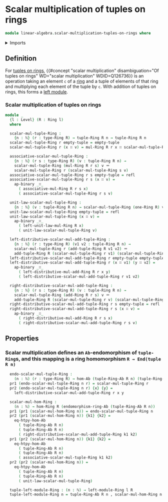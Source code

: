# Scalar multiplication of tuples on rings

```agda
module linear-algebra.scalar-multiplication-tuples-on-rings where
```

<details><summary>Imports</summary>

```agda
open import elementary-number-theory.natural-numbers

open import foundation.action-on-identifications-binary-functions
open import foundation.dependent-pair-types
open import foundation.identity-types
open import foundation.universe-levels

open import group-theory.endomorphism-rings-abelian-groups
open import group-theory.homomorphisms-abelian-groups

open import linear-algebra.left-modules-rings
open import linear-algebra.tuples-on-rings

open import lists.tuples

open import ring-theory.homomorphisms-rings
open import ring-theory.rings
```

</details>

## Definition

For [tuples on rings](linear-algebra.tuples-on-rings.md),
{{#concept "scalar multiplication" disambiguation="Of tuples on rings" WD="scalar multiplication" WDID=Q126736}}
is an operation taking an element `c` of a [ring](ring-theory.rings.md) and a
tuple of elements of that ring and multiplying each element of the tuple by `c`.
With addition of tuples on rings, this forms a
[left module](linear-algebra.left-modules-rings.md).

### Scalar multiplication of tuples on rings

```agda
module _
  {l : Level} (R : Ring l)
  where

  scalar-mul-tuple-Ring :
    {n : ℕ} (r : type-Ring R) → tuple-Ring R n → tuple-Ring R n
  scalar-mul-tuple-Ring r empty-tuple = empty-tuple
  scalar-mul-tuple-Ring r (x ∷ v) = mul-Ring R r x ∷ scalar-mul-tuple-Ring r v

  associative-scalar-mul-tuple-Ring :
    {n : ℕ} (r s : type-Ring R) (v : tuple-Ring R n) →
    scalar-mul-tuple-Ring (mul-Ring R r s) v ＝
    scalar-mul-tuple-Ring r (scalar-mul-tuple-Ring s v)
  associative-scalar-mul-tuple-Ring r s empty-tuple = refl
  associative-scalar-mul-tuple-Ring r s (x ∷ v) =
    ap-binary _∷_
      ( associative-mul-Ring R r s x)
      ( associative-scalar-mul-tuple-Ring r s v)

  unit-law-scalar-mul-tuple-Ring :
    {n : ℕ} (v : tuple-Ring R n) → scalar-mul-tuple-Ring (one-Ring R) v ＝ v
  unit-law-scalar-mul-tuple-Ring empty-tuple = refl
  unit-law-scalar-mul-tuple-Ring (x ∷ v) =
    ap-binary _∷_
      ( left-unit-law-mul-Ring R x)
      ( unit-law-scalar-mul-tuple-Ring v)

  left-distributive-scalar-mul-add-tuple-Ring :
    {n : ℕ} (r : type-Ring R) (v1 v2 : tuple-Ring R n) →
    scalar-mul-tuple-Ring r (add-tuple-Ring R v1 v2) ＝
    add-tuple-Ring R (scalar-mul-tuple-Ring r v1) (scalar-mul-tuple-Ring r v2)
  left-distributive-scalar-mul-add-tuple-Ring r empty-tuple empty-tuple = refl
  left-distributive-scalar-mul-add-tuple-Ring r (x ∷ v1) (y ∷ v2) =
    ap-binary _∷_
      ( left-distributive-mul-add-Ring R r x y)
      ( left-distributive-scalar-mul-add-tuple-Ring r v1 v2)

  right-distributive-scalar-mul-add-tuple-Ring :
    {n : ℕ} (r s : type-Ring R) (v : tuple-Ring R n) →
    scalar-mul-tuple-Ring (add-Ring R r s) v ＝
    add-tuple-Ring R (scalar-mul-tuple-Ring r v) (scalar-mul-tuple-Ring s v)
  right-distributive-scalar-mul-add-tuple-Ring r s empty-tuple = refl
  right-distributive-scalar-mul-add-tuple-Ring r s (x ∷ v) =
    ap-binary _∷_
      ( right-distributive-mul-add-Ring R r s x)
      ( right-distributive-scalar-mul-add-tuple-Ring r s v)
```

## Properties

### Scalar multiplication defines an `Ab`-endomorphism of `tuple-Ring`s, and this mapping is a ring homomorphism `R → End(tuple R n)`

```agda
  endo-scalar-mul-tuple-Ring :
    (n : ℕ) (r : type-Ring R) → hom-Ab (tuple-Ring-Ab R n) (tuple-Ring-Ab R n)
  pr1 (endo-scalar-mul-tuple-Ring n r) = scalar-mul-tuple-Ring r
  pr2 (endo-scalar-mul-tuple-Ring n r) {x} {y} =
    left-distributive-scalar-mul-add-tuple-Ring r x y

  scalar-mul-hom-Ring :
    (n : ℕ) → hom-Ring R (endomorphism-ring-Ab (tuple-Ring-Ab R n))
  pr1 (pr1 (scalar-mul-hom-Ring n)) = endo-scalar-mul-tuple-Ring n
  pr2 (pr1 (scalar-mul-hom-Ring n)) {k1} {k2} =
    eq-htpy-hom-Ab
      ( tuple-Ring-Ab R n)
      ( tuple-Ring-Ab R n)
      ( right-distributive-scalar-mul-add-tuple-Ring k1 k2)
  pr1 (pr2 (scalar-mul-hom-Ring n)) {k1} {k2} =
    eq-htpy-hom-Ab
      ( tuple-Ring-Ab R n)
      ( tuple-Ring-Ab R n)
      ( associative-scalar-mul-tuple-Ring k1 k2)
  pr2 (pr2 (scalar-mul-hom-Ring n)) =
    eq-htpy-hom-Ab
      ( tuple-Ring-Ab R n)
      ( tuple-Ring-Ab R n)
      ( unit-law-scalar-mul-tuple-Ring)

  tuple-left-module-Ring : (n : ℕ) → left-module-Ring l R
  tuple-left-module-Ring n = tuple-Ring-Ab R n , scalar-mul-hom-Ring n
```
